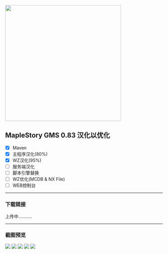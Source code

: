 ﻿<img src="https://heavenmssurveyhome.files.wordpress.com/2018/12/heavenmslogo.png"  width="370" height="auto">

## MapleStory GMS 0.83 汉化以优化

- [x] Maven
- [x] 主程序汉化(80%)
- [x] WZ汉化(95%)
- [ ] 服务端汉化
- [ ] 脚本引擎替换
- [ ] WZ优化(MCDB & NX File)
- [ ] WEB控制台
---
### 下载链接

  上传中...........

---
### 截图预览

<img src="http://s.pikadoll.cn/maplestory/2.png"  width="auto" height="auto">


<img src="http://s.pikadoll.cn/maplestory/1.png"  width="auto" height="auto">

<img src="http://s.pikadoll.cn/maplestory/5.png"  width="auto" height="auto">

<img src="http://s.pikadoll.cn/maplestory/4.png"  width="auto" height="auto">

<img src="http://s.pikadoll.cn/maplestory/3.png"  width="auto" height="auto">
